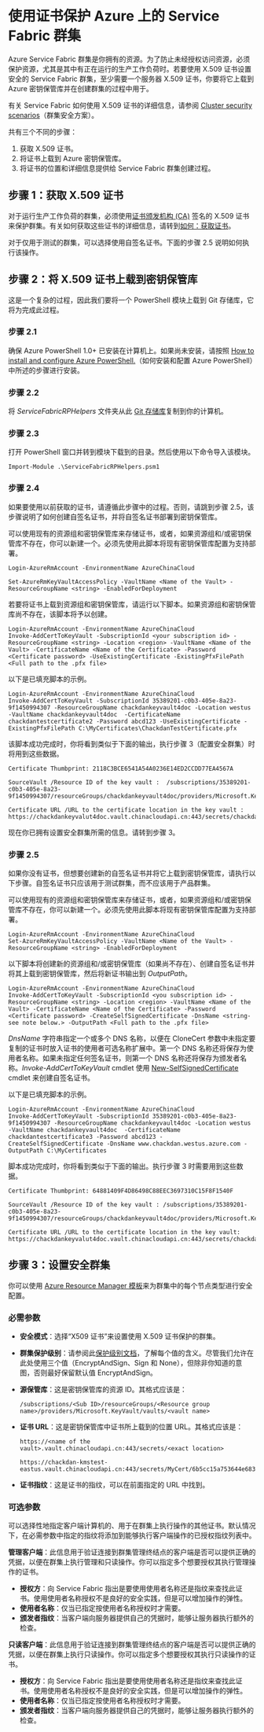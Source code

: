 <properties
   pageTitle="使用证书保护 Service Fabric 群集 | Azure"
   description="如何使用 X.509 证书保护 Service Fabric 群集。"
   services="service-fabric"
   documentationCenter=".net"
   authors="ChackDan"
   manager="timlt"
   editor=""/>

<tags
   ms.service="service-fabric"
   ms.date="05/27/2016"
   wacn.date="07/07/2016"/>

# 使用证书保护 Azure 上的 Service Fabric 群集

Azure Service Fabric 群集是你拥有的资源。为了防止未经授权访问资源，必须保护资源，尤其是其中有正在运行的生产工作负荷时。若要使用 X.509 证书设置安全的 Service Fabric 群集，至少需要一个服务器 X.509 证书，你要将它上载到 Azure 密钥保管库并在创建群集的过程中用于。

有关 Service Fabric 如何使用 X.509 证书的详细信息，请参阅 [Cluster security scenarios](/documentation/articles/service-fabric-cluster-security/)（群集安全方案）。

共有三个不同的步骤：

1. 获取 X.509 证书。
2. 将证书上载到 Azure 密钥保管库。
3. 将证书的位置和详细信息提供给 Service Fabric 群集创建过程。

<a id="acquirecerts"></a>
## 步骤 1：获取 X.509 证书

对于运行生产工作负荷的群集，必须使用[证书颁发机构 (CA)](https://en.wikipedia.org/wiki/Certificate_authority) 签名的 X.509 证书来保护群集。有关如何获取这些证书的详细信息，请转到[如何：获取证书](http://msdn.microsoft.com/zh-cn/library/aa702761.aspx)。

对于仅用于测试的群集，可以选择使用自签名证书。下面的步骤 2.5 说明如何执行该操作。

## 步骤 2：将 X.509 证书上载到密钥保管库

这是一个复杂的过程，因此我们要将一个 PowerShell 模块上载到 Git 存储库，它将为完成此过程。

### 步骤 2.1
确保 Azure PowerShell 1.0+ 已安装在计算机上。如果尚未安装，请按照 [How to install and configure Azure PowerShell.](/documentation/articles/powershell-install-configure/)（如何安装和配置 Azure PowerShell）中所述的步骤进行安装。

### 步骤 2.2
将 *ServiceFabricRPHelpers* 文件夹从此 [Git 存储库](https://github.com/ChackDan/Service-Fabric/tree/master/Scripts/ServiceFabricRPHelpers)复制到你的计算机。

### 步骤 2.3
打开 PowerShell 窗口并转到模块下载到的目录。然后使用以下命令导入该模块。


	Import-Module .\ServiceFabricRPHelpers.psm1


### 步骤 2.4
如果要使用以前获取的证书，请遵循此步骤中的过程。否则，请跳到步骤 2.5，该步骤说明了如何创建自签名证书，并将自签名证书部署到密钥保管库。

可以使用现有的资源组和密钥保管库来存储证书，或者，如果资源组和/或密钥保管库不存在，你可以新建一个。必须先使用此脚本将现有密钥保管库配置为支持部署。


	Login-AzureRmAccount -EnvironmentName AzureChinaCloud

	Set-AzureRmKeyVaultAccessPolicy -VaultName <Name of the Vault> -ResourceGroupName <string> -EnabledForDeployment


若要将证书上载到资源组和密钥保管库，请运行以下脚本。如果资源组和密钥保管库尚不存在，该脚本将予以创建。


	Login-AzureRmAccount -EnvironmentName AzureChinaCloud
	Invoke-AddCertToKeyVault -SubscriptionId <your subscription id> -ResourceGroupName <string> -Location <region> -VaultName <Name of the Vault> -CertificateName <Name of the Certificate> -Password <Certificate password> -UseExistingCertificate -ExistingPfxFilePath <Full path to the .pfx file>

以下是已填充脚本的示例。


	Login-AzureRmAccount -EnvironmentName AzureChinaCloud
	Invoke-AddCertToKeyVault -SubscriptionId 35389201-c0b3-405e-8a23-9f1450994307 -ResourceGroupName chackdankeyvault4doc -Location westus -VaultName chackdankeyvault4doc  -CertificateName chackdantestcertificate2 -Password abcd123 -UseExistingCertificate -ExistingPfxFilePath C:\MyCertificates\ChackdanTestCertificate.pfx


该脚本成功完成时，你将看到类似于下面的输出，执行步骤 3（配置安全群集）时将用到这些数据。


	Certificate Thumbprint: 2118C3BCE6541A54A0236E14ED2CCDD77EA4567A

	SourceVault /Resource ID of the key vault :  /subscriptions/35389201-c0b3-405e-8a23-9f1450994307/resourceGroups/chackdankeyvault4doc/providers/Microsoft.KeyVault/vaults/chackdankeyvault4doc

	Certificate URL /URL to the certificate location in the key vault : https://chackdankeyvalut4doc.vault.chinacloudapi.cn:443/secrets/chackdantestcertificate3/ebc8df6300834326a95d05d90e0701ea


现在你已拥有设置安全群集所需的信息。请转到步骤 3。

### 步骤 2.5
如果你没有证书，但想要创建新的自签名证书并将它上载到密钥保管库，请执行以下步骤。自签名证书只应该用于测试群集，而不应该用于产品群集。

可以使用现有的资源组和密钥保管库来存储证书，或者，如果资源组和/或密钥保管库不存在，你可以新建一个。必须先使用此脚本将现有密钥保管库配置为支持部署。

	Login-AzureRmAccount -EnvironmentName AzureChinaCloud
	Set-AzureRmKeyVaultAccessPolicy -VaultName <Name of the Vault> -ResourceGroupName <string> -EnabledForDeployment


以下脚本将创建新的资源组和/或密钥保管库（如果尚不存在）、创建自签名证书并将其上载到密钥保管库，然后将新证书输出到 *OutputPath*。


	Login-AzureRmAccount -EnvironmentName AzureChinaCloud
	Invoke-AddCertToKeyVault -SubscriptionId <you subscription id> -ResourceGroupName <string> -Location <region> -VaultName <Name of the Vault> -CertificateName <Name of the Certificate> -Password <Certificate password> -CreateSelfSignedCertificate -DnsName <string- see note below.> -OutputPath <Full path to the .pfx file>

*DnsName* 字符串指定一个或多个 DNS 名称，以便在 CloneCert 参数中未指定要复制的证书时放入证书的使用者可选名称扩展中。第一个 DNS 名称还将保存为使用者名称。如果未指定任何签名证书，则第一个 DNS 名称还将保存为颁发者名称。*Invoke-AddCertToKeyVault* cmdlet 使用 [New-SelfSignedCertificate](https://technet.microsoft.com/zh-cn/library/hh848633.aspx) cmdlet 来创建自签名证书。

以下是已填充脚本的示例。


	Login-AzureRmAccount -EnvironmentName AzureChinaCloud
	Invoke-AddCertToKeyVault -SubscriptionId 35389201-c0b3-405e-8a23-9f1450994307 -ResourceGroupName chackdankeyvault4doc -Location westus -VaultName chackdankeyvault4doc  -CertificateName chackdantestcertificate3 -Password abcd123 -CreateSelfSignedCertificate -DnsName www.chackdan.westus.azure.com -OutputPath C:\MyCertificates


脚本成功完成时，你将看到类似于下面的输出。执行步骤 3 时需要用到这些数据。


	Certificate Thumbprint: 64881409F4D86498C88EEC3697310C15F8F1540F

	SourceVault /Resource ID of the key vault : /subscriptions/35389201-c0b3-405e-8a23-9f1450994307/resourceGroups/chackdankeyvault4doc/providers/Microsoft.KeyVault/vaults/chackdankeyvault4doc

	Certificate URL /URL to the certificate location in the key vault: https://chackdankeyvalut4doc.vault.chinacloudapi.cn:443/secrets/chackdantestcertificate3/fvc8df6300834326a95d05d90e0720ea


## 步骤 3：设置安全群集
<!--
将证书上载到 Azure 密钥保管库之后，可以创建使用这些证书保护的群集。此步骤对应于群集创建过程的[步骤 3：配置安全性](/documentation/articles/service-fabric-cluster-creation-via-portal/#step-3--configure-security)，说明如何设置安全配置。

>[AZURE.NOTE]
所需的证书在“安全配置”下的“节点类型”级别指定。必须为群集中的每个节点类型指定此配置。尽管本文档演练如何使用门户执行此操作，但你可以使用 Azure Resource Manager 模板来实现相同的目的。

![Azure 门户预览中“安全配置”的屏幕截图][SecurityConfigurations_01]-->

你可以使用 [Azure Resource Manager 模板](/documentation/articles/service-fabric-cluster-creation-via-arm/)来为群集中的每个节点类型进行安全配置。

### 必需参数

- **安全模式**：选择“X509 证书”来设置使用 X.509 证书保护的群集。
- **群集保护级别**：请参阅此[保护级别文档](https://msdn.microsoft.com/zh-cn/library/aa347692.aspx)，了解每个值的含义。尽管我们允许在此处使用三个值（EncryptAndSign、Sign 和 None），但除非你知道的意图，否则最好保留默认值 EncryptAndSign。
- **源保管库**：这是密钥保管库的资源 ID。其格式应该是：

    ```
    /subscriptions/<Sub ID>/resourceGroups/<Resource group name>/providers/Microsoft.KeyVault/vaults/<vault name>
    ```

- **证书 URL**：这是密钥保管库中证书所上载到的位置 URL。其格式应该是：

	```
    https://<name of the vault>.vault.chinacloudapi.cn:443/secrets/<exact location>
	```
	```
    https://chackdan-kmstest-eastus.vault.chinacloudapi.cn:443/secrets/MyCert/6b5cc15a753644e6835cb3g3486b3812
	```

- **证书指纹**：这是证书的指纹，可以在前面指定的 URL 中找到。

### 可选参数

 可以选择性地指定客户端计算机的、用于在群集上执行操作的其他证书。默认情况下，在必需参数中指定的指纹将添加到能够执行客户端操作的已授权指纹列表中。

**管理客户端**：此信息用于验证连接到群集管理终结点的客户端是否可以提供正确的凭据，以便在群集上执行管理和只读操作。你可以指定多个想要授权其执行管理操作的证书。

- **授权方**：向 Service Fabric 指出是要使用使用者名称还是指纹来查找此证书。使用使用者名称授权不是良好的安全实践，但是可以增加操作的弹性。
- **使用者名称**：仅当已指定按使用者名称授权时才需要。
- **颁发者指纹**：当客户端向服务器提供自己的凭据时，能够让服务器执行额外的检查。

**只读客户端**：此信息用于验证连接到群集管理终结点的客户端是否可以提供正确的凭据，以便在群集上执行只读操作。你可以指定多个想要授权其执行只读操作的证书。

- **授权方**：向 Service Fabric 指出是要使用使用者名称还是指纹来查找此证书。使用使用者名称授权不是良好的安全实践，但是可以增加操作的弹性。
- **使用者名称**：仅当已指定按使用者名称授权时才需要。
- **颁发者指纹**：当客户端向服务器提供自己的凭据时，能够让服务器执行额外的检查。
<!--
## 后续步骤
在群集上配置证书安全性之后，请继续执行[步骤 4：完成群集创建](/documentation/articles/service-fabric-cluster-creation-via-portal/#step-4--complete-the-cluster-creation)中的群集创建过程。

为群集创建证书安全性之后，可以[更新证书](/documentation/articles/service-fabric-cluster-security-update-certs-azure/)。
-->

<!--Image references-->
[SecurityConfigurations_01]: ./media/service-fabric-cluster-azure-secure-with-certs/SecurityConfigurations_01.png
[SecurityConfigurations_02]: ./media/service-fabric-cluster-azure-secure-with-certs/SecurityConfigurations_02.png

<!---HONumber=Mooncake_0627_2016-->